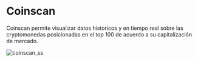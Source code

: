 # Coinscan
Coinscan permite visualizar datos historicos y en tiempo real sobre las cryptomonedas posicionadas en el top 100 de acuerdo a su capitalización de mercado.

![coinscan_ss](https://user-images.githubusercontent.com/57422146/179436198-2a03a6c9-bd5e-4c06-9c8f-5793e28c1a2a.png)
